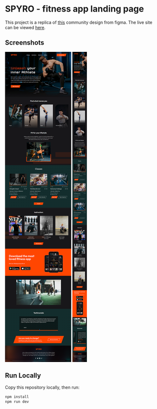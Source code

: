 # SPYRO - fitness app landing page

This project is a replica of [this](https://www.figma.com/community/file/1242867833865609120/SPYRO) community design from figma. The live site can be viewed [here](https://spyrofit.vercel.app/).

## Screenshots

![Desktop Screenshot](/screenshots/screenshot_desktop.png)
![Mobile Screenshot](/screenshots/screenshot_mobile.png)

## Run Locally

Copy this repository locally, then run:

```bash
npm install
npm run dev
```
